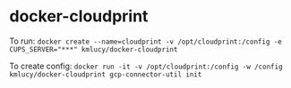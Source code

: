 # docker-cloudprint

To run:
`docker create --name=cloudprint -v /opt/cloudprint:/config -e CUPS_SERVER="***" kmlucy/docker-cloudprint`

To create config: 
`docker run -it -v /opt/cloudprint:/config -w /config kmlucy/docker-cloudprint gcp-connector-util init`
